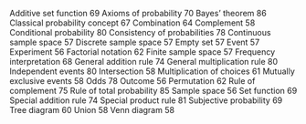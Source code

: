 Additive set function 69 
Axioms of probability 70 
Bayes’ theorem 86 
Classical probability concept 67 
Combination 64 
Complement 58 
Conditional probability 80 
Consistency of probabilities 78 
Continuous sample space 57 
Discrete sample space 57 
Empty set 57 
Event 57
Experiment 56 
Factorial notation 62 
Finite sample space 57 
Frequency interpretation 68 
General addition rule 74 
General multiplication rule 80 
Independent events 80 
Intersection 58 
Multiplication of choices 61 
Mutually exclusive events 58 
Odds 78 
Outcome 56
Permutation 62 
Rule of complement 75 
Rule of total probability 85 
Sample space 56 
Set function 69 
Special addition rule 74 
Special product rule 81 
Subjective probability 69 
Tree diagram 60 Union 58
Venn diagram 58